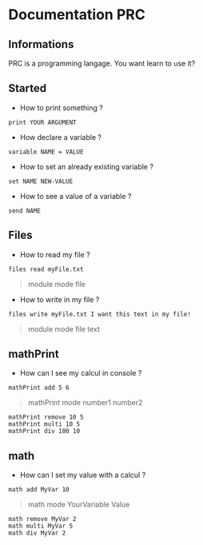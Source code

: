 # Documentation PRC


## Informations

PRC is a programming langage.
You want learn to use it?


## Started

* How to print something ?

`print YOUR ARGUMENT`



* How declare a variable ?

`variable NAME = VALUE`



* How to set an already existing variable ?

`set NAME NEW-VALUE`



* How to see a value of a variable ?

`send NAME`



## Files

* How to read my file ?

`files read myFile.txt`

>module mode file



* How to write in my file ?

`files write myFile.txt I want this text in my file!`

>module mode file text



## mathPrint

* How can I see my calcul in console ?

`mathPrint add 5 6`

>mathPrint mode number1 number2


    mathPrint remove 10 5
    mathPrint multi 10 5
    mathPrint div 100 10



## math

* How can I set my value with a calcul ?

`math add MyVar 10`

>math mode YourVariable Value



    math remove MyVar 2
    math multi MyVar 5
    math div MyVar 2    